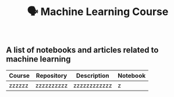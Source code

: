 <div align="center">
  <h1>🗣️ Machine Learning Course</h1>
</div>
<br/>


## A list of notebooks and articles related to machine learning
| Course | Repository | Description | Notebook |
|--------|------------|-------------|----------|
|zzzzzz  | zzzzzzzzzz |zzzzzzzzzzzz  | z  | 
